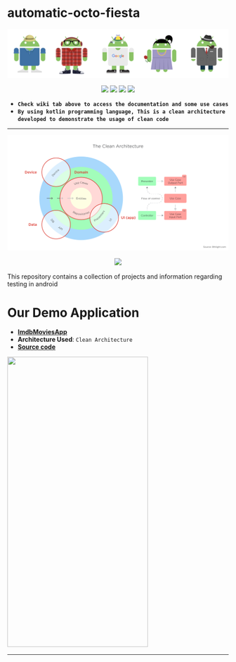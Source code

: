 # automatic-octo-fiesta
![Banner](https://github.com/devrath/automatic-octo-fiesta/blob/main/images/banner.png)

<p align="center">
<a><img src="https://img.shields.io/badge/Retrofit-For--Network-lightgrey"></a>
<a><img src="https://img.shields.io/badge/Kotlin--Dsl-For--Dependencies-red"></a>
<a><img src="https://img.shields.io/badge/Hilt-Dependency%20Injection-green"></a>
<a><img src="https://img.shields.io/badge/Architecture-Clean%20Architecture-pink"></a>
</p>

* **`Check wiki tab above to access the documentation and some use cases`**  
* **`By using kotlin programming language, This is a clean architecture developed to demonstrate the usage of clean code`** 

---
![Banner](https://github.com/devrath/automatic-octo-fiesta/blob/main/images/clean_arch_banner.png)


<p align="center">
<a><img src="https://forthebadge.com/images/badges/built-for-android.svg"></a>
</p>


This repository contains a collection of projects and information regarding testing in android 

# Our Demo Application
* **[ImdbMoviesApp](https://github.com/devrath/automatic-octo-fiesta/wiki/Application---ImdbMoviesApp)**
* **Architecture Used**:  `Clean Architecture` 
* **[Source code](https://github.com/devrath/automatic-octo-fiesta/tree/main/Projects/ImdbMoviesApp)** 

<img src="https://github.com/devrath/automatic-octo-fiesta/blob/main/images/demo.gif" width="320" height="660"/>


***

